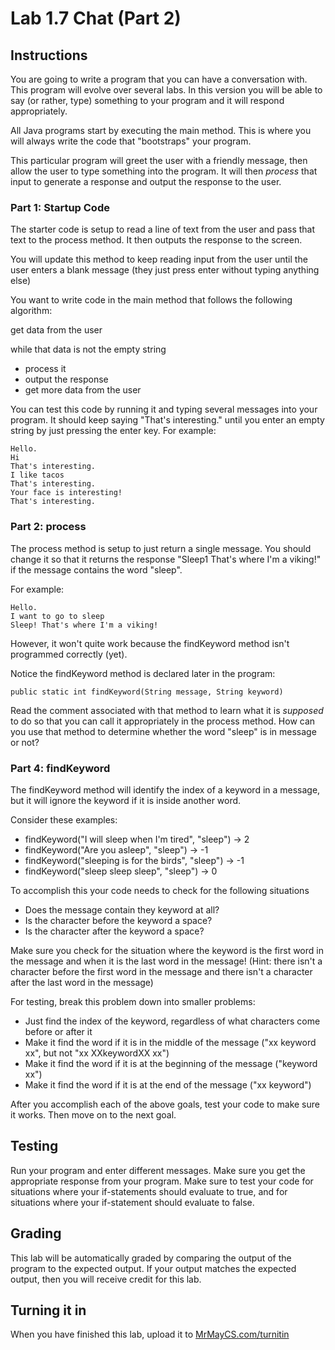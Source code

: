 # Lab 1.7 Chat (Part 2)

## Instructions

You are going to write a program that you can have a conversation with. This program will evolve over several labs. In this version you will be able to say (or rather, type) something to your program and it will respond appropriately.

All Java programs start by executing the main method. This is where you will always write the code that "bootstraps" your program.

This particular program will greet the user with a friendly message, then allow the user to type something into the program. It will then *process* that input to generate a response and output the response to the user.


### Part 1: Startup Code

The starter code is setup to read a line of text from the user and pass that text to the process method. It then outputs the response to the screen.

You will update this method to keep reading input from the user until the user enters a blank message (they just press enter without typing anything else)

You want to write code in the main method that follows the following algorithm:

get data from the user

while that data is not the empty string
* process it
* output the response
* get more data from the user

You can test this code by running it and typing several messages into your program. It should keep saying "That's interesting." until you enter an empty string by just pressing the enter key. For example:

```
Hello.
Hi
That's interesting.
I like tacos
That's interesting.
Your face is interesting!
That's interesting.
```

### Part 2: process

The process method is setup to just return a single message. You should change it so that it returns the response "Sleep1 That's where I'm a viking!" if the message contains the word "sleep".

For example:

```
Hello.
I want to go to sleep
Sleep! That's where I'm a viking!
```

However, it won't quite work because the findKeyword method isn't programmed correctly (yet).

Notice the findKeyword method is declared later in the program:

```
public static int findKeyword(String message, String keyword)
```

Read the comment associated with that method to learn what it is *supposed* to do so that you can call it appropriately in the process method. How can you use that method to determine whether the word "sleep" is in message or not?

### Part 4: findKeyword

The findKeyword method will identify the index of a keyword in a message, but it will ignore the keyword if it is inside another word.

Consider these examples:

* findKeyword("I will sleep when I'm tired", "sleep") -> 2
* findKeyword("Are you asleep", "sleep") -> -1
* findKeyword("sleeping is for the birds", "sleep") -> -1
* findKeyword("sleep sleep sleep", "sleep") -> 0

To accomplish this your code needs to check for the following situations

* Does the message contain they keyword at all?
* Is the character before the keyword a space?
* Is the character after the keyword a space?

Make sure you check for the situation where the keyword is the first word in the message and when it is the last word in the message! (Hint: there isn't a character before the first word in the message and there isn't a character after the last word in the message)

For testing, break this problem down into smaller problems:

* Just find the index of the keyword, regardless of what characters come before or after it
* Make it find the word if it is in the middle of the message ("xx keyword xx", but not "xx XXkeywordXX xx")
* Make it find the word if it is at the beginning of the message ("keyword xx")
* Make it find the word if it is at the end of the message ("xx keyword")

After you accomplish each of the above goals, test your code to make sure it works. Then move on to the next goal.

## Testing

Run your program and enter different messages. Make sure you get the appropriate response from your program. Make sure to test your code for situations where your if-statements should evaluate to true, and for situations where your if-statement should evaluate to false.

## Grading

This lab will be automatically graded by comparing the output of the program to the expected output. If your output matches the expected output, then you will receive credit for this lab.

## Turning it in

When you have finished this lab, upload it to [MrMayCS.com/turnitin](http://mrmaycs.com/turnitin)
